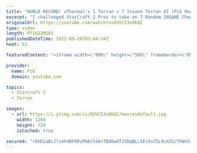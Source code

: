 ```yaml
---
title: "WORLD RECORD! uThermal's 1 Terran v 7 Insane Terran AI (PiG Reacts) - StarCraft 2"
excerpt: "I challenged StarCraft 2 Pros to take on 7 Random INSANE Cheater AIs at once! uThermal already did 1 Terran vs 7 Zerg Insane AIs. Then HeroMarine stepped up with 1 Terran vs 7 Random Insane AIs. Now uThermal is back with 1 Terran vs 7 TERRAN Insane AIs. How many world records can these guys break?!"
originalUrl: https://youtube.com/watch?v=DUVC53u9kQI
type: video
length: PT1H22M26S
publishedDateTime: 2022-09-28T03:44:34Z
heat: 51

featuredContent: "<iframe width=\"800\" height=\"500\" frameborder=\"0\" src=\"https://www.youtube.com/embed/DUVC53u9kQI\" allow=\"accelerometer; autoplay; encrypted-media; gyroscope; picture-in-picture\" allowfullscreen></iframe>"

provider:
  name: PiG
  domain: youtube.com

topics:
  - StarCraft 2
  - Terran

images:
  - url: https://i.ytimg.com/vi/DUVC53u9kQI/maxresdefault.jpg
    width: 1280
    height: 720
    isCached: true

secured: "r0hD1aBsJls4F4BF0PuPHArSSK+TBdOwOTJSDqBLL5EsXo7SL9im2S/YhWnS+nwceIxHcKFcnHL/eIY/jKlM8wlZlDYjxVCKDe1zNPg4sJ1fdngxolHrYXh11i0poRKik1+BLC7U1rQScqnuGW10kplscxXznepMUd1q5x/39qOyZ2b4a6cVf3jhWfFQrtDXeWtejwIzcmxGOaco7+D9CNW4RfkPRi49k7eix1K4ON4EkDrwkeMWrozUGgJxJ4J4OXrxGf3jSnlQ3tuUuAucBj9bF87MNlj0A0M2Hqp6ekRORs9mggLgSY/zoaOiuzg2g+vuUEXts8YWfmvRyNi7X+7ZFf8XLhHLSNPKhlcZnt7wQ0S4ERcAj9dG8MXcM7dIzUoWhqQ1/FG3u6kPiZdzwiUYNYH6qKabEQhooVc9af4=;f2ZKUWNrgrI7ClWw0bJWnA=="
---
```


